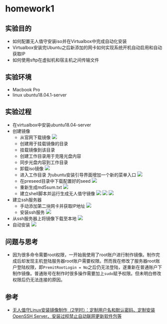 # homework1
## 实验目的
- 如何配置无人值守安装iso并在Virtualbox中完成自动化安装
- Virtualbox安装完Ubuntu之后新添加的网卡如何实现系统开机自动启用和自动获取IP
- 如何使用sftp在虚拟机和宿主机之间传输文件
## 实验环境
- Macbook Pro
- linux ubuntu18.04.1-server
## 实验过程
- 在virtualbox中安装ubuntu18.04-server
- 创建镜像
	- 从官网下载镜像
	![](https://github.com/CUCCS/linux-2019-PcoateChen/blob/homework1/img/3.png?raw=true)
	- 创建用于挂载镜像的目录
	- 挂载镜像到该目录
	- 创建工作目录用于克隆光盘内容
	- 同步光盘内容到工作目录
	- 卸载iso镜像
	![](https://github.com/CUCCS/linux-2019-PcoateChen/blob/homework1/img/4.1.png?raw=true)
	- 进入工作目录 为ubuntu安装引导界面增加一个新的菜单入口
	![](https://github.com/CUCCS/linux-2019-PcoateChen/blob/homework1/img/4.png?raw=true)
	- 在preseed目录中下载配置好的seed
	![](https://github.com/CUCCS/linux-2019-PcoateChen/blob/homework1/img/5.png?raw=true)
	- 重新生成md5sum.txt
	![](https://github.com/CUCCS/linux-2019-PcoateChen/blob/homework1/img/6.png?raw=true)
	- 建立shell脚本并运行生成无人值守镜像
	![](https://github.com/CUCCS/linux-2019-PcoateChen/blob/homework1/img/7.png?raw=true)
	![](https://github.com/CUCCS/linux-2019-PcoateChen/blob/homework1/img/8.png?raw=true)
	![](https://github.com/CUCCS/linux-2019-PcoateChen/blob/homework1/img/10.png?raw=true)
- 建立ssh服务器
	- 手动添加第二块网卡并获取IP地址
	![](https://github.com/CUCCS/linux-2019-PcoateChen/blob/homework1/img/9.png?raw=true)
	- 安装ssh服务
	![](https://github.com/CUCCS/linux-2019-PcoateChen/blob/homework1/img/11.png?raw=true)
- 从ssh服务器上将镜像下载至本地
	![](https://github.com/CUCCS/linux-2019-PcoateChen/blob/homework1/img/12.png?raw=true)
- 自动安装
	![](https://github.com/CUCCS/linux-2019-PcoateChen/blob/homework1/img/15.png?raw=true)
## 问题与思考
- 因为很多命令需要root权限，一开始我使用了root账户进行制作镜像。制作完成后却发现主机登陆服务器root账户需要权限。然而我在修改了服务器root账户登陆权限，即`PremitRootLogin = No`之后仍无法登陆，遂重新在普通账户下制作镜像。普通账号在制作时很多操作需要加上`sudo`赋予权限。但未明白修改权限后仍无法连接的原因。
## 参考
- [无人值守Linux安装镜像制作（2学时）：定制用户名和默认密码、定制安装OpenSSH Server、安装过程禁止自动联网更新软件包等](http://sec.cuc.edu.cn/huangwei/course/LinuxSysAdmin/chap0x01.exp.md.html#/title-slide "无人值守Linux安装镜像制作（2学时）：定制用户名和默认密码、定制安装OpenSSH Server、安装过程禁止自动联网更新软件包等")
